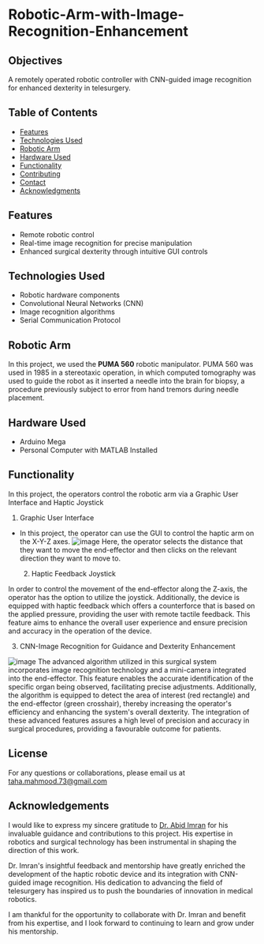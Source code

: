 # Robotic-Arm-with-Image-Recognition-Enhancement

## Objectives
A remotely operated robotic controller with CNN-guided image recognition for enhanced dexterity in telesurgery.

## Table of Contents

- [Features](#features)
- [Technologies Used](#technologies-used)
- [Robotic Arm](#robotic-arm)
- [Hardware Used](#hardware-used)
- [Functionality](#functionality)
- [Contributing](#contributing)
- [Contact](#contact)
- [Acknowledgments](#acknowledgments)

## Features
- Remote robotic control
- Real-time image recognition for precise manipulation
- Enhanced surgical dexterity through intuitive GUI controls

## Technologies Used

- Robotic hardware components
- Convolutional Neural Networks (CNN)
- Image recognition algorithms
- Serial Communication Protocol

## Robotic Arm
In this project, we used the <b>PUMA 560</b> robotic manipulator. PUMA 560 was used in 1985 in a stereotaxic operation, in which computed tomography was used to guide the robot as it inserted a needle into the brain for biopsy, a procedure previously subject to error from hand tremors during needle placement.

## Hardware Used
- Arduino Mega
- Personal Computer with MATLAB Installed

## Functionality

In this project, the operators control the robotic arm via a Graphic User Interface and Haptic Joystick
  1. Graphic User Interface

- In this project, the operator can use the GUI to control the haptic arm on the X-Y-Z axes.
 ![image](https://github.com/EmperorTaha/Final-Year-Project/assets/69377374/47e17200-5cd9-49c2-906a-58417cb10414)
Here, the operator selects the distance that they want to move the end-effector and then clicks on the relevant direction they want to move to.

  2. Haptic Feedback Joystick
 
In order to control the movement of the end-effector along the Z-axis, the operator has the option to utilize the joystick. Additionally, the device is equipped with haptic feedback which offers a counterforce that is based on the applied pressure, providing the user with remote tactile feedback. This feature aims to enhance the overall user experience and ensure precision and accuracy in the operation of the device.

  3. CNN-Image Recognition for Guidance and Dexterity Enhancement
     
![image](https://github.com/EmperorTaha/Final-Year-Project/assets/69377374/2a2a8e9c-876d-4764-8142-b0ef9a3349e4)
The advanced algorithm utilized in this surgical system incorporates image recognition technology and a mini-camera integrated into the end-effector. This feature enables the accurate identification of the specific organ being observed, facilitating precise adjustments. Additionally, the algorithm is equipped to detect the area of interest (red rectangle) and the end-effector (green crosshair), thereby increasing the operator's efficiency and enhancing the system's overall dexterity. The integration of these advanced features assures a high level of precision and accuracy in surgical procedures, providing a favourable outcome for patients.

## License
For any questions or collaborations, please email us at taha.mahmood.73@gmail.com

## Acknowledgements

I would like to express my sincere gratitude to [Dr. Abid Imran]([link-to-profile](https://giki.edu.pk/personnel/dr-abid-imran/)) for his invaluable guidance and contributions to this project. His expertise in robotics and surgical technology has been instrumental in shaping the direction of this work.

Dr. Imran's insightful feedback and mentorship have greatly enriched the development of the haptic robotic device and its integration with CNN-guided image recognition. His dedication to advancing the field of telesurgery has inspired us to push the boundaries of innovation in medical robotics.

I am thankful for the opportunity to collaborate with Dr. Imran and benefit from his expertise, and I look forward to continuing to learn and grow under his mentorship.







